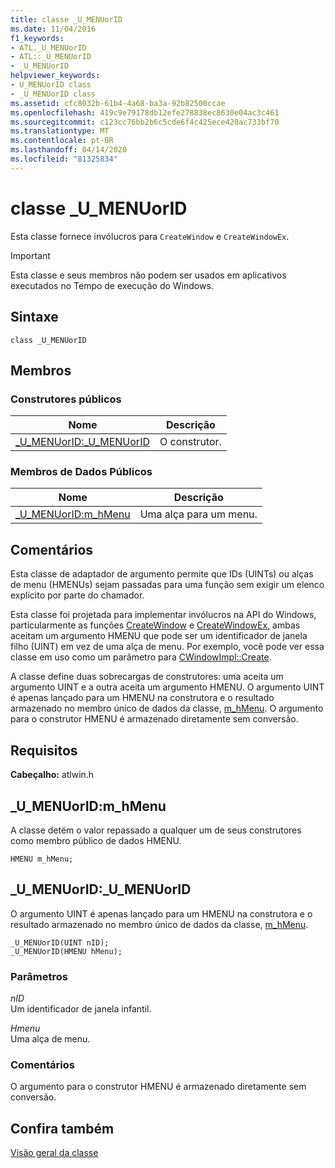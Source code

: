```yaml
---
title: classe _U_MENUorID
ms.date: 11/04/2016
f1_keywords:
- ATL._U_MENUorID
- ATL::_U_MENUorID
- _U_MENUorID
helpviewer_keywords:
- U_MENUorID class
- _U_MENUorID class
ms.assetid: cfc8032b-61b4-4a68-ba3a-92b82500ccae
ms.openlocfilehash: 419c9e79178db12efe278838ec8630e04ac3c461
ms.sourcegitcommit: c123cc76bb2b6c5cde6f4c425ece420ac733bf70
ms.translationtype: MT
ms.contentlocale: pt-BR
ms.lasthandoff: 04/14/2020
ms.locfileid: "81325834"
---
```

# <a name="_u_menuorid-class"></a>classe _U_MENUorID

Esta classe fornece invólucros para `CreateWindow` e `CreateWindowEx`.

> [!IMPORTANT]
> Esta classe e seus membros não podem ser usados em aplicativos executados no Tempo de execução do Windows.

## <a name="syntax"></a>Sintaxe

```
class _U_MENUorID
```

## <a name="members"></a>Membros

### <a name="public-constructors"></a>Construtores públicos

|Nome|Descrição|
|----------|-----------------|
|[_U_MENUorID:_U_MENUorID](#_u_menuorid___u_menuorid)|O construtor.|

### <a name="public-data-members"></a>Membros de Dados Públicos

|Nome|Descrição|
|----------|-----------------|
|[_U_MENUorID:m_hMenu](#_u_menuorid__m_hmenu)|Uma alça para um menu.|

## <a name="remarks"></a>Comentários

Esta classe de adaptador de argumento permite que IDs (UINTs) ou alças de menu (HMENUs) sejam passadas para uma função sem exigir um elenco explícito por parte do chamador.

Esta classe foi projetada para implementar invólucros na API do Windows, particularmente as funções [CreateWindow](/windows/win32/api/winuser/nf-winuser-createwindoww) e [CreateWindowEx,](/windows/win32/api/winuser/nf-winuser-createwindowexw) ambas aceitam um argumento HMENU que pode ser um identificador de janela filho (UINT) em vez de uma alça de menu. Por exemplo, você pode ver essa classe em uso como um parâmetro para [CWindowImpl::Create](cwindowimpl-class.md#create).

A classe define duas sobrecargas de construtores: uma aceita um argumento UINT e a outra aceita um argumento HMENU. O argumento UINT é apenas lançado para um HMENU na construtora e o resultado armazenado no membro único de dados da classe, [m_hMenu](#_u_menuorid__m_hmenu). O argumento para o construtor HMENU é armazenado diretamente sem conversão.

## <a name="requirements"></a>Requisitos

**Cabeçalho:** atlwin.h

## <a name="_u_menuoridm_hmenu"></a><a name="_u_menuorid__m_hmenu"></a>_U_MENUorID:m_hMenu

A classe detém o valor repassado a qualquer um de seus construtores como membro público de dados HMENU.

```
HMENU m_hMenu;
```

## <a name="_u_menuorid_u_menuorid"></a><a name="_u_menuorid___u_menuorid"></a>_U_MENUorID:_U_MENUorID

O argumento UINT é apenas lançado para um HMENU na construtora e o resultado armazenado no membro único de dados da classe, [m_hMenu](#_u_menuorid__m_hmenu).

```
_U_MENUorID(UINT nID);
_U_MENUorID(HMENU hMenu);
```

### <a name="parameters"></a>Parâmetros

*nID*<br/>
Um identificador de janela infantil.

*Hmenu*<br/>
Uma alça de menu.

### <a name="remarks"></a>Comentários

O argumento para o construtor HMENU é armazenado diretamente sem conversão.

## <a name="see-also"></a>Confira também

[Visão geral da classe](../../atl/atl-class-overview.md)
